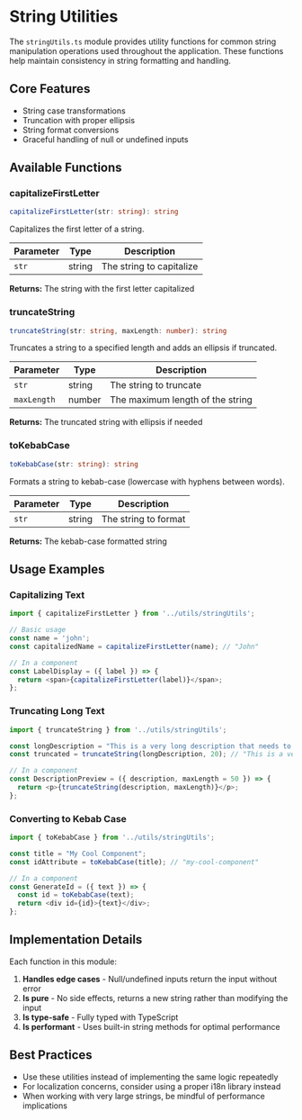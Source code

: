 # String Utilities

The `stringUtils.ts` module provides utility functions for common string manipulation operations used throughout the application. These functions help maintain consistency in string formatting and handling.

## Core Features

- String case transformations
- Truncation with proper ellipsis
- String format conversions
- Graceful handling of null or undefined inputs

## Available Functions

### capitalizeFirstLetter

```typescript
capitalizeFirstLetter(str: string): string
```

Capitalizes the first letter of a string.

| Parameter | Type | Description |
|-----------|------|-------------|
| `str` | string | The string to capitalize |

**Returns:** The string with the first letter capitalized

### truncateString

```typescript
truncateString(str: string, maxLength: number): string
```

Truncates a string to a specified length and adds an ellipsis if truncated.

| Parameter | Type | Description |
|-----------|------|-------------|
| `str` | string | The string to truncate |
| `maxLength` | number | The maximum length of the string |

**Returns:** The truncated string with ellipsis if needed

### toKebabCase

```typescript
toKebabCase(str: string): string
```

Formats a string to kebab-case (lowercase with hyphens between words).

| Parameter | Type | Description |
|-----------|------|-------------|
| `str` | string | The string to format |

**Returns:** The kebab-case formatted string

## Usage Examples

### Capitalizing Text

```typescript
import { capitalizeFirstLetter } from '../utils/stringUtils';

// Basic usage
const name = 'john';
const capitalizedName = capitalizeFirstLetter(name); // "John"

// In a component
const LabelDisplay = ({ label }) => {
  return <span>{capitalizeFirstLetter(label)}</span>;
};
```

### Truncating Long Text

```typescript
import { truncateString } from '../utils/stringUtils';

const longDescription = "This is a very long description that needs to be truncated for display purposes.";
const truncated = truncateString(longDescription, 20); // "This is a very long..."

// In a component
const DescriptionPreview = ({ description, maxLength = 50 }) => {
  return <p>{truncateString(description, maxLength)}</p>;
};
```

### Converting to Kebab Case

```typescript
import { toKebabCase } from '../utils/stringUtils';

const title = "My Cool Component";
const idAttribute = toKebabCase(title); // "my-cool-component"

// In a component
const GenerateId = ({ text }) => {
  const id = toKebabCase(text);
  return <div id={id}>{text}</div>;
};
```

## Implementation Details

Each function in this module:

1. **Handles edge cases** - Null/undefined inputs return the input without error
2. **Is pure** - No side effects, returns a new string rather than modifying the input
3. **Is type-safe** - Fully typed with TypeScript
4. **Is performant** - Uses built-in string methods for optimal performance

## Best Practices

- Use these utilities instead of implementing the same logic repeatedly
- For localization concerns, consider using a proper i18n library instead
- When working with very large strings, be mindful of performance implications 